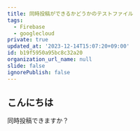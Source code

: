```yaml
---
title: 同時投稿ができるかどうかのテストファイル
tags:
  - Firebase
  - googlecloud
private: true
updated_at: '2023-12-14T15:07:20+09:00'
id: b19f5950a95bc8c32a20
organization_url_name: null
slide: false
ignorePublish: false
---
```


## こんにちは
同時投稿できますか？
